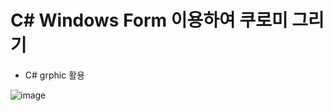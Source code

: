 # C# Windows Form 이용하여 쿠로미 그리기
- C# grphic 활용

![image](https://github.com/unaexoo/Project/assets/142863284/f7787ab1-d73c-4658-b2c9-628c47960507)
